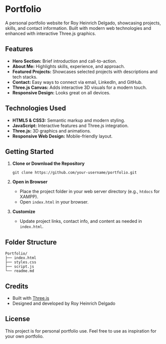 # Portfolio

A personal portfolio website for Roy Heinrich Delgado, showcasing projects, skills, and contact information. Built with modern web technologies and enhanced with interactive Three.js graphics.

## Features

- **Hero Section:** Brief introduction and call-to-action.
- **About Me:** Highlights skills, experience, and approach.
- **Featured Projects:** Showcases selected projects with descriptions and tech stacks.
- **Contact:** Easy ways to connect via email, LinkedIn, and GitHub.
- **Three.js Canvas:** Adds interactive 3D visuals for a modern touch.
- **Responsive Design:** Looks great on all devices.

## Technologies Used

- **HTML5 & CSS3:** Semantic markup and modern styling.
- **JavaScript:** Interactive features and Three.js integration.
- **Three.js:** 3D graphics and animations.
- **Responsive Web Design:** Mobile-friendly layout.

## Getting Started

1. **Clone or Download the Repository**
   ```
   git clone https://github.com/your-username/portfolio.git
   ```
2. **Open in Browser**
   - Place the project folder in your web server directory (e.g., `htdocs` for XAMPP).
   - Open `index.html` in your browser.

3. **Customize**
   - Update project links, contact info, and content as needed in `index.html`.

## Folder Structure

```
Portfolio/
├── index.html
├── styles.css
├── script.js
└── readme.md
```

## Credits

- Built with [Three.js](https://threejs.org/)
- Designed and developed by Roy Heinrich Delgado

## License

This project is for personal portfolio use. Feel free to use as inspiration for your own portfolio.
